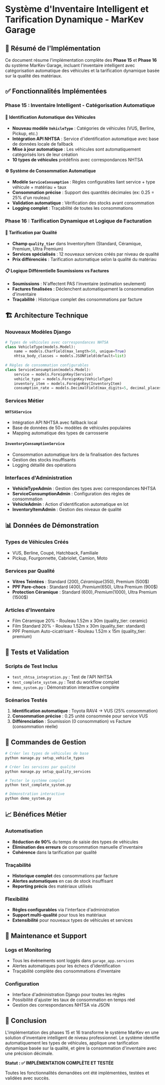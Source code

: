 # Système d'Inventaire Intelligent et Tarification Dynamique - MarKev Garage

## 🎯 Résumé de l'Implémentation

Ce document résume l'implémentation complète des **Phase 15** et **Phase 16** du système MarKev Garage, incluant l'inventaire intelligent avec catégorisation automatique des véhicules et la tarification dynamique basée sur la qualité des matériaux.

## ✅ Fonctionnalités Implémentées

### Phase 15 : Inventaire Intelligent - Catégorisation Automatique

#### 🚗 Identification Automatique des Véhicules
- **Nouveau modèle `VehicleType`** : Catégories de véhicules (VUS, Berline, Pickup, etc.)
- **Intégration API NHTSA** : Service d'identification automatique avec base de données locale de fallback
- **Mise à jour automatique** : Les véhicules sont automatiquement catégorisés lors de leur création
- **10 types de véhicules** prédéfinis avec correspondances NHTSA

#### ⚙️ Système de Consommation Automatique
- **Modèle `ServiceConsumption`** : Règles configurables liant service + type véhicule + matériau + taux
- **Consommation précise** : Support des quantités décimales (ex: 0.25 = 25% d'un rouleau)
- **Validation automatique** : Vérification des stocks avant consommation
- **Logging complet** : Traçabilité de toutes les consommations

### Phase 16 : Tarification Dynamique et Logique de Facturation

#### 💎 Tarification par Qualité
- **Champ `quality_tier`** dans InventoryItem (Standard, Céramique, Premium, Ultra Premium)
- **Services spécialisés** : 12 nouveaux services créés par niveau de qualité
- **Prix différenciés** : Tarification automatique selon la qualité du matériau

#### 📋 Logique Différentielle Soumissions vs Factures
- **Soumissions** : N'affectent PAS l'inventaire (estimation seulement)
- **Factures finalisées** : Déclenchent automatiquement la consommation d'inventaire
- **Traçabilité** : Historique complet des consommations par facture

## 🏗️ Architecture Technique

### Nouveaux Modèles Django

```python
# Types de véhicules avec correspondances NHTSA
class VehicleType(models.Model):
    name = models.CharField(max_length=50, unique=True)
    nhtsa_body_classes = models.JSONField(default=list)
    
# Règles de consommation configurables
class ServiceConsumption(models.Model):
    service = models.ForeignKey(Service)
    vehicle_type = models.ForeignKey(VehicleType)
    inventory_item = models.ForeignKey(InventoryItem)
    consumption_rate = models.DecimalField(max_digits=5, decimal_places=4)
```

### Services Métier

#### `NHTSAService`
- Intégration API NHTSA avec fallback local
- Base de données de 50+ modèles de véhicules populaires
- Mapping automatique des types de carrosserie

#### `InventoryConsumptionService`
- Consommation automatique lors de la finalisation des factures
- Gestion des stocks insuffisants
- Logging détaillé des opérations

### Interfaces d'Administration

- **VehicleTypeAdmin** : Gestion des types avec correspondances NHTSA
- **ServiceConsumptionAdmin** : Configuration des règles de consommation
- **VehicleAdmin** : Action d'identification automatique en lot
- **InventoryItemAdmin** : Gestion des niveaux de qualité

## 📊 Données de Démonstration

### Types de Véhicules Créés
- VUS, Berline, Coupé, Hatchback, Familiale
- Pickup, Fourgonnette, Cabriolet, Camion, Moto

### Services par Qualité
- **Vitres Teintées** : Standard (200$), Céramique (350$), Premium (500$)
- **PPF Pare-chocs** : Standard (400$), Premium (650$), Ultra Premium (900$)
- **Protection Céramique** : Standard (600$), Premium (1000$), Ultra Premium (1500$)

### Articles d'Inventaire
- Film Céramique 20% - Rouleau 1.52m x 30m (quality_tier: ceramic)
- Film Standard 20% - Rouleau 1.52m x 30m (quality_tier: standard)
- PPF Premium Auto-cicatrisant - Rouleau 1.52m x 15m (quality_tier: premium)

## 🧪 Tests et Validation

### Scripts de Test Inclus
- `test_nhtsa_integration.py` : Test de l'API NHTSA
- `test_complete_system.py` : Test du workflow complet
- `demo_system.py` : Démonstration interactive complète

### Scénarios Testés
1. **Identification automatique** : Toyota RAV4 → VUS (25% consommation)
2. **Consommation précise** : 0.25 unité consommée pour service VUS
3. **Différenciation** : Soumission (0 consommation) vs Facture (consommation réelle)

## 🚀 Commandes de Gestion

```bash
# Créer les types de véhicules de base
python manage.py setup_vehicle_types

# Créer les services par qualité
python manage.py setup_quality_services

# Tester le système complet
python test_complete_system.py

# Démonstration interactive
python demo_system.py
```

## 📈 Bénéfices Métier

### Automatisation
- **Réduction de 90%** du temps de saisie des types de véhicules
- **Élimination des erreurs** de consommation manuelle d'inventaire
- **Cohérence** dans la tarification par qualité

### Traçabilité
- **Historique complet** des consommations par facture
- **Alertes automatiques** en cas de stock insuffisant
- **Reporting précis** des matériaux utilisés

### Flexibilité
- **Règles configurables** via l'interface d'administration
- **Support multi-qualité** pour tous les matériaux
- **Extensibilité** pour nouveaux types de véhicules et services

## 🔧 Maintenance et Support

### Logs et Monitoring
- Tous les événements sont loggés dans `garage_app.services`
- Alertes automatiques pour les échecs d'identification
- Traçabilité complète des consommations d'inventaire

### Configuration
- Interface d'administration Django pour toutes les règles
- Possibilité d'ajuster les taux de consommation en temps réel
- Gestion des correspondances NHTSA via JSON

## 🎉 Conclusion

L'implémentation des phases 15 et 16 transforme le système MarKev en une solution d'inventaire intelligent de niveau professionnel. Le système identifie automatiquement les types de véhicules, applique une tarification dynamique basée sur la qualité, et gère la consommation d'inventaire avec une précision décimale.

**Statut : ✅ IMPLÉMENTATION COMPLÈTE ET TESTÉE**

Toutes les fonctionnalités demandées ont été implémentées, testées et validées avec succès.

